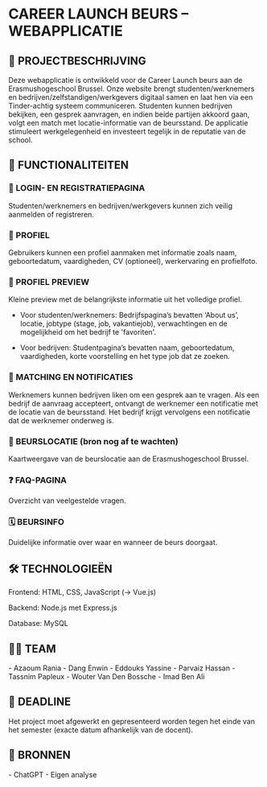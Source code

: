 <H1>CAREER LAUNCH BEURS – WEBAPPLICATIE</H1>

<H2>📌 PROJECTBESCHRIJVING</H2>

Deze webapplicatie is ontwikkeld voor de Career Launch beurs aan de Erasmushogeschool Brussel. Onze website brengt studenten/werknemers en bedrijven/zelfstandigen/werkgevers digitaal samen en laat hen via een Tinder-achtig systeem communiceren. Studenten kunnen bedrijven bekijken, een gesprek aanvragen, en indien beide partijen akkoord gaan, volgt een match met locatie-informatie van de beursstand. De applicatie stimuleert werkgelegenheid en investeert tegelijk in de reputatie van de school.

<H2> 🎯 FUNCTIONALITEITEN </H2>

<H3> 🔐 LOGIN- EN REGISTRATIEPAGINA</H3>

Studenten/werknemers en bedrijven/werkgevers kunnen zich veilig aanmelden of registreren.

<H3> 👤 PROFIEL </H3>

Gebruikers kunnen een profiel aanmaken met informatie zoals naam, geboortedatum, vaardigheden, CV (optioneel), werkervaring en profielfoto.

<H3> 📄 PROFIEL PREVIEW</H3>

Kleine preview met de belangrijkste informatie uit het volledige profiel.

  - Voor studenten/werknemers: Bedrijfspagina’s bevatten ‘About us’, locatie, jobtype (stage, job, vakantiejob), verwachtingen en de mogelijkheid om het bedrijf te 'favoriten'.

  - Voor bedrijven: Studentpagina’s bevatten naam, geboortedatum, vaardigheden, korte voorstelling en het type job dat ze zoeken.

<H3> 💬 MATCHING EN NOTIFICATIES</H3>

Werknemers kunnen bedrijven liken om een gesprek aan te vragen. Als een bedrijf de aanvraag accepteert, ontvangt de werknemer een notificatie met de locatie van de beursstand. Het bedrijf krijgt vervolgens een notificatie dat de werknemer onderweg is.

<H3> 📍 BEURSLOCATIE (bron nog af te wachten)</H3>

Kaartweergave van de beurslocatie aan de Erasmushogeschool Brussel.

<H3> ❓ FAQ-PAGINA</H3>

Overzicht van veelgestelde vragen.

<H3> 🗓️ BEURSINFO</H3>

Duidelijke informatie over waar en wanneer de beurs doorgaat.

<H2> 🛠️ TECHNOLOGIEËN</H2>

Frontend: HTML, CSS, JavaScript (-> Vue.js)

Backend: Node.js met Express.js

Database: MySQL

<H2> 👨‍💻 TEAM</H2>
- Azaoum Rania
- Dang Enwin
- Eddouks Yassine
- Parvaiz Hassan
- Tassnim Papleux
- Wouter Van Den Bossche
- Imad Ben Ali

<H2> 📆 DEADLINE</H2>

Het project moet afgewerkt en gepresenteerd worden tegen het einde van het semester (exacte datum afhankelijk van de docent).

<H2> 🔗 BRONNEN</H2>
- ChatGPT
- Eigen analyse

